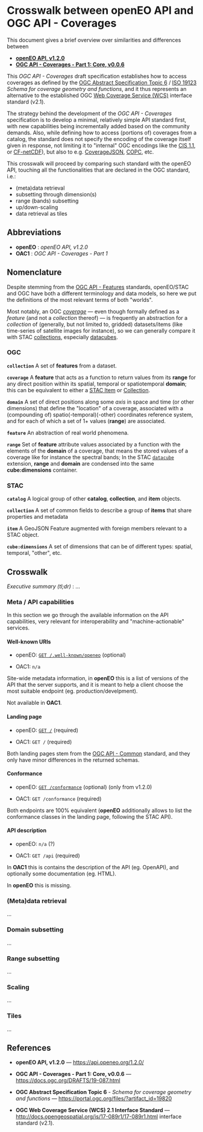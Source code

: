 # Crosswalk between openEO API and OGC API - Coverages

This document gives a brief overview over similarities and differences between
- [**openEO API, v1.2.0**](https://api.openeo.org/1.2.0/)
- [**OGC API - Coverages - Part 1: Core, v0.0.6**](https://docs.ogc.org/DRAFTS/19-087.html)


This *OGC API - Coverages* draft specification establishes how to access coverages as defined by the
[OGC Abstract Specification Topic 6](https://portal.ogc.org/files/?artifact_id=19820) / 
[ISO 19123](https://www.iso.org/standard/40121.html) *Schema for coverage geometry and functions*,
and it thus represents an alternative to the established OGC
[Web Coverage Service (WCS)](http://docs.opengeospatial.org/is/17-089r1/17-089r1.html) 
interface standard (v2.1).

The strategy behind the development of the *OGC API - Coverages* specification is to 
develop a minimal, relatively simple API standard first, with new capabilities being incrementally
added based on the community demands. Also, while defining how to access (portions of)
coverages from a catalog, the standard does not specify the encoding of the coverage
itself given in response, not limiting it to "internal" OGC encodings like the 
[CIS 1.1](http://www.opengis.net/doc/IS/cis/1.1.1), or 
[CF-netCDF](https://www.ogc.org/standard/netcdf/)), but also to e.g.
[CoverageJSON](https://covjson.org/), [COPC](https://copc.io/), etc.

This crosswalk will proceed by comparing such standard with the openEO API, touching
all the functionalities that are declared in the OGC standard, i.e.:

- (meta)data retrieval
- subsetting through dimension(s)
- range (bands) subsetting
- up/down-scaling
- data retrieval as tiles

## Abbreviations

- **openEO** : *openEO API, v1.2.0*
- **OAC1** : *OGC API - Coverages - Part 1*

## Nomenclature

Despite stemming from the [OGC API - Features](http://docs.opengeospatial.org/is/17-069r3/17-069r3.html) standards,
openEO/STAC and OGC have both a different terminology and data models, so here
we put the definitions of the most relevant terms of both "worlds".

Most notably, an OGC [*coverage*](http://myogc.org/go/coveragesDWG) &mdash;
even though formally defined as a *feature*
(and not a *collection* thereof) &mdash; is frequently an abstraction for a 
*collection* of (generally, but not limited to, gridded) datasets/items
(like time-series of satellite images for instance),
so we can generally compare it with STAC [collections](https://github.com/radiantearth/stac-spec/blob/master/collection-spec/collection-spec.md),
especially [datacubes](https://openeo.org/documentation/1.0/datacubes.html).

### OGC

**`collection`**
A set of **features** from a dataset.

**`coverage`**
A **feature** that acts as a function to return values from its **range** for any direct
position within its spatial, temporal or spatiotemporal **domain**;
this can be equivalent to either a [STAC Item](https://github.com/radiantearth/stac-spec/tree/master/item-spec)
or [Collection](https://github.com/radiantearth/stac-spec/blob/master/collection-spec/collection-spec.md).

**`domain`** 
A set of direct positions along some *axis* in space and time (or other dimensions) that define the
"location" of a coverage, associated with a (compounding of) spatio(-temporal)(-other) coordinates
reference system, and for each of which a set of 1+ values (**range**) are associated.

**`feature`**
An abstraction of real world phenomena.

**`range`**
Set of **feature** attribute values associated by a function with the elements of the **domain** of a 
coverage, that means the stored values of a coverage like for instance the spectral bands;
In the STAC [`datacube`](https://github.com/stac-extensions/datacube) extension, **range** and **domain**
are condensed into the same **cube:dimensions** container.

### STAC

**`catalog`**
A logical group of other **catalog**, **collection**, and **item** objects.

**`collection`**
A set of common fields to describe a group of **items** that share properties and metadata

**`item`**
A GeoJSON Feature augmented with foreign members relevant to a STAC object.

**`cube:dimensions`**
A set of dimensions that can be of different types: spatial, temporal, "other", etc.


## Crosswalk

*Executive summary (tl;dr)* : ...


### Meta / API capabilities

In this section we go through the available information on the API capabilities,
very relevant for interoperability and "machine-actionable" services.

#### Well-known URIs

- openEO: [`GET /.well-known/openeo`](https://api.openeo.org/1.2.0/#tag/Capabilities/operation/connect) (optional)

- OAC1: `n/a`

Site-wide metadata information, in **openEO** this is a list of versions of the API that the server supports,
and it is meant to help a client choose the most suitable endpoint (eg. production/develpment).

Not available in **OAC1**.


#### Landing page

- openEO: [`GET /`](https://api.openeo.org/1.2.0/#tag/Capabilities/operation/capabilities) (required)

- OAC1: `GET /` (required)

Both landing pages stem from the [OGC API - Common](https://ogcapi.ogc.org/common/) standard,
and they only have minor differences in the returned schemas.

#### Conformance

- openEO: [`GET /conformance`](https://api.openeo.org/1.2.0/#tag/Capabilities/operation/conformance) (optional) (only from v1.2.0)

- OAC1: `GET /conformance` (required)

Both endpoints are 100% equivalent (**openEO** additionally allows to list the conformance classes in the landing page,
following the STAC API).


#### API description

- openEO: `n/a` (?)

- OAC1: `GET /api` (required)

In **OAC1** this is contains the description of the API (eg. OpenAPI), and optionally some 
documentation (eg. HTML).

In **openEO** this is missing.


### (Meta)data retrieval

...


### Domain subsetting

...

### Range subsetting

...


### Scaling

...

### Tiles

...


## References

- **openEO API, v1.2.0** &mdash; https://api.openeo.org/1.2.0/

- **OGC API - Coverages - Part 1: Core, v0.0.6** &mdash; https://docs.ogc.org/DRAFTS/19-087.html

- **OGC Abstract Specification Topic 6** - *Schema for coverage geometry and functions* &mdash; https://portal.ogc.org/files/?artifact_id=19820

- **OGC Web Coverage Service (WCS) 2.1 Interface Standard** &mdash; http://docs.opengeospatial.org/is/17-089r1/17-089r1.html
interface standard (v2.1).
